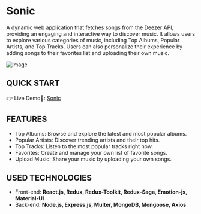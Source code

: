 # Sonic

A dynamic web application that fetches songs from the Deezer API, providing an engaging and interactive way to discover music. It allows users to explore various categories of music, including Top Albums, Popular Artists, and Top Tracks. Users can also personalize their experience by adding songs to their favorites list and uploading their own music.

![image](https://github.com/dagmfre/Sonic_Client/assets/96683816/90076adc-04c2-47e2-800a-8e3b718c81cb)

##  QUICK START
👉 Live Demo🔗: [Sonic](https://sonic-client.vercel.app/)

##  FEATURES
- Top Albums: Browse and explore the latest and most popular albums.
- Popular Artists: Discover trending artists and their top hits.
- Top Tracks: Listen to the most popular tracks right now.
- Favorites: Create and manage your own list of favorite songs.
- Upload Music: Share your music by uploading your own songs.
  
##  USED TECHNOLOGIES
- Front-end: **React.js, Redux, Redux-Toolkit, Redux-Saga, Emotion-js, Material-UI**
- Back-end: **Node.js, Express.js, Multer, MongoDB, Mongoose, Axios**

